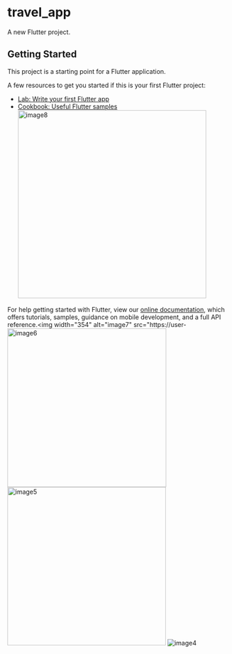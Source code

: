 # travel_app

A new Flutter project.

## Getting Started

This project is a starting point for a Flutter application.

A few resources to get you started if this is your first Flutter project:

- [Lab: Write your first Flutter app](https://flutter.dev/docs/get-started/codelab)
- [Cookbook: Useful Flutter samples](https://flutter.dev/docs/cookbook)<img width="424" alt="image8" src="https://user-images.githubusercontent.com/103435986/163035505-223ec03a-c119-4af2-9a73-2ead62f69cdf.png">

For help getting started with Flutter, view our
[online documentation](https://flutter.dev/docs), which offers tutorials,
samples, guidance on mobile development, and a full API reference.<img width="354" alt="image7" src="https://user-
  <img width="358" alt="image6" src="https://user-images.githubusercontent.com/103435986/163035957-1bdc07b7-d152-4f3e-add9-d72894a6ae14.png">
<img width="357" alt="image5" src="https://user-images.githubusercontent.com/103435986/163035977-f34bd6a6-ba5c-4b7b-a04f-dc0e2ca714d4.png">
![image4](https://user-images.githubusercontent.com/103435986/163036011-3776ff8e-b2b2-4e1d-9e09-000817d36ba3.png)

